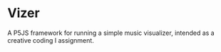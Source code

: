 # Vizer

A P5JS framework for running a simple music visualizer, intended as a creative coding I assignment.
